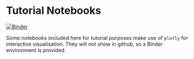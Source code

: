 # Tutorial Notebooks

[![Binder](https://mybinder.org/badge_logo.svg)](https://mybinder.org/v2/gh/nci/scores/main?labpath=tutorials%2FTutorial_Gallery.ipynb)

Some notebooks included here for tutorial purposes make use of `plotly` for interactive visualisation. They will not show in github, so a Binder environment is provided.